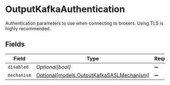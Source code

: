 # OutputKafkaAuthentication

Authentication parameters to use when connecting to brokers. Using TLS is highly recommended.


## Fields

| Field                                                                              | Type                                                                               | Required                                                                           | Description                                                                        |
| ---------------------------------------------------------------------------------- | ---------------------------------------------------------------------------------- | ---------------------------------------------------------------------------------- | ---------------------------------------------------------------------------------- |
| `disabled`                                                                         | *Optional[bool]*                                                                   | :heavy_minus_sign:                                                                 | N/A                                                                                |
| `mechanism`                                                                        | [Optional[models.OutputKafkaSASLMechanism]](../models/outputkafkasaslmechanism.md) | :heavy_minus_sign:                                                                 | N/A                                                                                |